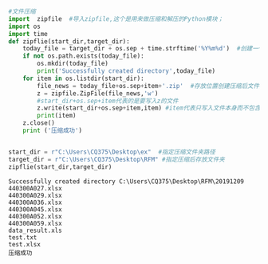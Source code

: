 

```python
#文件压缩
import  zipfile  #导入zipfile,这个是用来做压缩和解压的Python模块；
import os
import time
def zipflie(start_dir,target_dir):
    today_file = target_dir + os.sep + time.strftime('%Y%m%d')  #创建一个当前日期的文件夹
    if not os.path.exists(today_file):
        os.mkdir(today_file)
        print('Successfully created directory',today_file)
    for item in os.listdir(start_dir):
        file_news = today_file+os.sep+item+'.zip'  #存放位置创建压缩后文件夹的名字
        z = zipfile.ZipFile(file_news,'w') 
        #start_dir+os.sep+item代表的是要写入z的文件
        z.write(start_dir+os.sep+item,item) #item代表只写入文件本身而不包含其完整路径
        print(item)
    z.close()
    print ('压缩成功')


start_dir = r"C:\Users\CQ375\Desktop\ex"  #指定压缩文件夹路径
target_dir = r"C:\Users\CQ375\Desktop\RFM" #指定压缩后存放文件夹
zipflie(start_dir,target_dir)
```

    Successfully created directory C:\Users\CQ375\Desktop\RFM\20191209
    440300A027.xlsx
    440300A029.xlsx
    440300A036.xlsx
    440300A045.xlsx
    440300A052.xlsx
    440300A059.xlsx
    data_result.xls
    test.txt
    test.xlsx
    压缩成功
    
